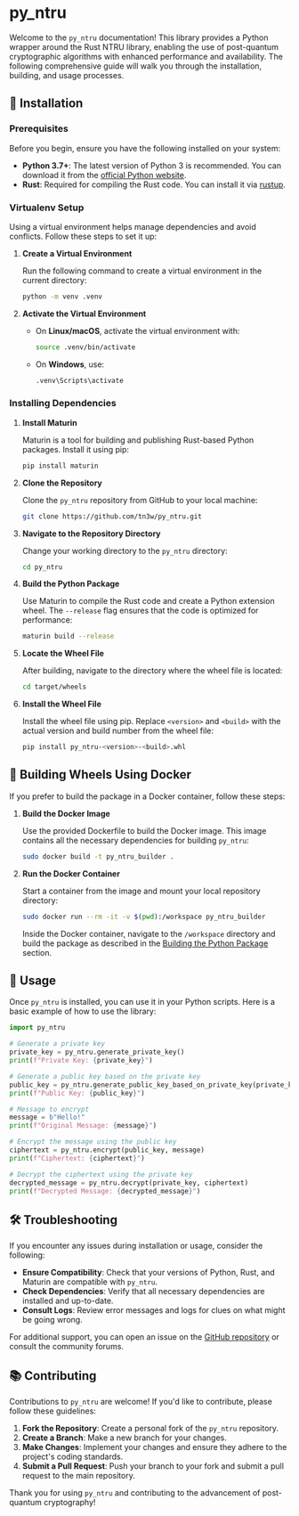 # py_ntru

Welcome to the `py_ntru` documentation! This library provides a Python wrapper around the Rust NTRU library, enabling the use of post-quantum cryptographic algorithms with enhanced performance and availability. The following comprehensive guide will walk you through the installation, building, and usage processes.

## 🚀 Installation

### Prerequisites

Before you begin, ensure you have the following installed on your system:
- **Python 3.7+**: The latest version of Python 3 is recommended. You can download it from the [official Python website](https://www.python.org/downloads/).
- **Rust**: Required for compiling the Rust code. You can install it via [rustup](https://rustup.rs/).

### Virtualenv Setup

Using a virtual environment helps manage dependencies and avoid conflicts. Follow these steps to set it up:

1. **Create a Virtual Environment**

   Run the following command to create a virtual environment in the current directory:

   ```bash
   python -m venv .venv
   ```

2. **Activate the Virtual Environment**

   - On **Linux/macOS**, activate the virtual environment with:

     ```bash
     source .venv/bin/activate
     ```

   - On **Windows**, use:

     ```bash
     .venv\Scripts\activate
     ```

### Installing Dependencies

1. **Install Maturin**

   Maturin is a tool for building and publishing Rust-based Python packages. Install it using pip:

   ```bash
   pip install maturin
   ```

2. **Clone the Repository**

   Clone the `py_ntru` repository from GitHub to your local machine:

   ```bash
   git clone https://github.com/tn3w/py_ntru.git
   ```

3. **Navigate to the Repository Directory**

   Change your working directory to the `py_ntru` directory:

   ```bash
   cd py_ntru
   ```

4. **Build the Python Package**

   Use Maturin to compile the Rust code and create a Python extension wheel. The `--release` flag ensures that the code is optimized for performance:

   ```bash
   maturin build --release
   ```

5. **Locate the Wheel File**

   After building, navigate to the directory where the wheel file is located:

   ```bash
   cd target/wheels
   ```

6. **Install the Wheel File**

   Install the wheel file using pip. Replace `<version>` and `<build>` with the actual version and build number from the wheel file:

   ```bash
   pip install py_ntru-<version>-<build>.whl
   ```

## 🛞 Building Wheels Using Docker

If you prefer to build the package in a Docker container, follow these steps:

1. **Build the Docker Image**

   Use the provided Dockerfile to build the Docker image. This image contains all the necessary dependencies for building `py_ntru`:

   ```bash
   sudo docker build -t py_ntru_builder .
   ```

2. **Run the Docker Container**

   Start a container from the image and mount your local repository directory:

   ```bash
   sudo docker run --rm -it -v $(pwd):/workspace py_ntru_builder
   ```

   Inside the Docker container, navigate to the `/workspace` directory and build the package as described in the [Building the Python Package](#build-the-python-package) section.

## 📝 Usage

Once `py_ntru` is installed, you can use it in your Python scripts. Here is a basic example of how to use the library:

```python
import py_ntru

# Generate a private key
private_key = py_ntru.generate_private_key()
print(f"Private Key: {private_key}")

# Generate a public key based on the private key
public_key = py_ntru.generate_public_key_based_on_private_key(private_key)
print(f"Public Key: {public_key}")

# Message to encrypt
message = b"Hello!"
print(f"Original Message: {message}")

# Encrypt the message using the public key
ciphertext = py_ntru.encrypt(public_key, message)
print(f"Ciphertext: {ciphertext}")

# Decrypt the ciphertext using the private key
decrypted_message = py_ntru.decrypt(private_key, ciphertext)
print(f"Decrypted Message: {decrypted_message}")

```

## 🛠 Troubleshooting

If you encounter any issues during installation or usage, consider the following:

- **Ensure Compatibility**: Check that your versions of Python, Rust, and Maturin are compatible with `py_ntru`.
- **Check Dependencies**: Verify that all necessary dependencies are installed and up-to-date.
- **Consult Logs**: Review error messages and logs for clues on what might be going wrong.

For additional support, you can open an issue on the [GitHub repository](https://github.com/tn3w/py_ntru/issues) or consult the community forums.

## 📚 Contributing

Contributions to `py_ntru` are welcome! If you'd like to contribute, please follow these guidelines:

1. **Fork the Repository**: Create a personal fork of the `py_ntru` repository.
2. **Create a Branch**: Make a new branch for your changes.
3. **Make Changes**: Implement your changes and ensure they adhere to the project's coding standards.
4. **Submit a Pull Request**: Push your branch to your fork and submit a pull request to the main repository.

Thank you for using `py_ntru` and contributing to the advancement of post-quantum cryptography!
